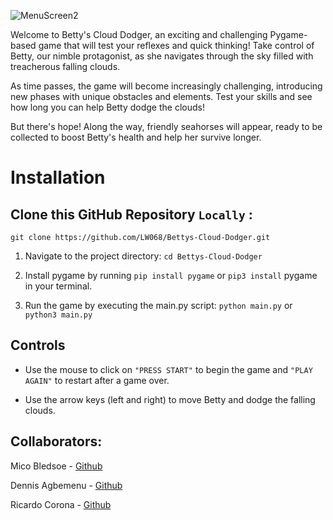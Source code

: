    ![MenuScreen2](https://user-images.githubusercontent.com/108279441/234294491-13a4b9d5-666f-4eba-a33d-08ef8fce4b80.png)

Welcome to Betty's Cloud Dodger, an exciting and challenging Pygame-based game that will test your reflexes and quick thinking! Take control of Betty, our nimble protagonist, as she navigates through the sky filled with treacherous falling clouds.

As time passes, the game will become increasingly challenging, introducing new phases with unique obstacles and elements. Test your skills and see how long you can help Betty dodge the clouds!

But there's hope! Along the way, friendly seahorses will appear, ready to be collected to boost Betty's health and help her survive longer.

# Installation

## Clone this GitHub Repository `Locally` : 
```
git clone https://github.com/LW068/Bettys-Cloud-Dodger.git
```

1. Navigate to the project directory: `cd Bettys-Cloud-Dodger`

2. Install pygame by running `pip install pygame` or `pip3 install` pygame in your terminal.

3. Run the game by executing the main.py script: `python main.py` or `python3 main.py`

## Controls

* Use the mouse to click on `"PRESS START"` to begin the game and `"PLAY AGAIN"` to restart after a game over.

* Use the arrow keys (left and right) to move Betty and dodge the falling clouds.

## Collaborators: 

Mico Bledsoe - [Github](https://github.com/MicoBledsoe)

Dennis Agbemenu  - [Github](https://github.com/dagbeme1)

Ricardo Corona - [Github](https://github.com/LW068)
